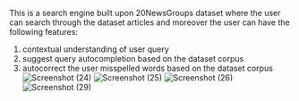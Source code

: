 This is a search engine built upon 20NewsGroups dataset
where the user can search through the dataset articles and moreover the user can have the following features:
1) contextual understanding of user query
2) suggest query autocompletion based on the dataset corpus
3) autocorrect the user misspelled words based on the dataset corpus
![Screenshot (24)](https://github.com/user-attachments/assets/08d87c2e-9ede-466f-8c58-44a31b0efb01)
![Screenshot (25)](https://github.com/user-attachments/assets/e169996f-ba59-4c88-ab8e-f4fbbba0f48b)
![Screenshot (26)](https://github.com/user-attachments/assets/0a98184d-82b3-41a0-b13b-c4df25fe74d2)
![Screenshot (29)](https://github.com/user-attachments/assets/4f598386-0568-4de5-837c-753089b34dfc)
